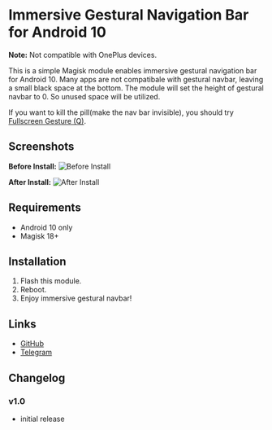 # Immersive Gestural Navigation Bar for Android 10

**Note:** Not compatible with OnePlus devices.

This is a simple Magisk module enables immersive gestural navigation bar for Android 10. Many apps are not compatibale with gestural navbar, leaving a small black space at the bottom. The module will set the height of gestural navbar to 0. So unused space will be utilized.

If you want to kill the pill(make the nav bar invisible), you should try [Fullscreen Gesture (Q)](https://github.com/Magisk-Modules-Repo/HideNavBar).

## Screenshots

**Before Install:**
![Before Install](./Screenshots/Screenshot_20191120-105629.png)

**After Install:**
![After Install](./Screenshots/Screenshot_20191120-105458.png)


## Requirements
- Android 10 only
- Magisk 18+

## Installation
1. Flash this module.
2. Reboot.
3. Enjoy immersive gestural navbar!

## Links
- [GitHub](https://github.com/samchugit/Immersive_Gestural_Nav_Bar)
- [Telegram](https://t.me/samuel_chu)

## Changelog
### v1.0
- initial release
